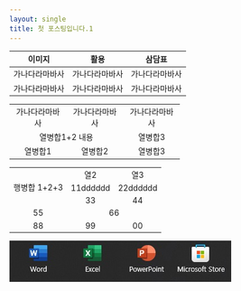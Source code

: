 ```yaml
---
layout: single
title: 첫 포스팅입니다.1
---
```


| 이미지 | 활용 | 삼담표 |
| :-: | :-: | :-: |
| 가나다라마바사 | 가나다라마바사 | 가나다라마바사 |
| 가나다라마바사 | 가나다라마바사 | 가나다라마바사 |

<table align="center" style="width: 60%; text-align: center; vertical-align: middle;">
  <tr>
    <td textalign=center>가나다라마바사</td>
    <td>가나다라마바사</td>
    <td>가나다라마바사</td>
  </tr>
  <tr>
    <td colspan="2">열병합1+2 내용</td>
    <td>열병합3</td>
  </tr>
  <tr>
    <td>열병합1</td>
    <td>열병합2</td>
    <td>열병합3</td>
  </tr>
</table>

<table align="center" style="width: 60%; text-align: center; vertical-align: middle;">
  <tr>
    <td rowspan="3">행병합 1+2+3 </td>
    <td>열2</td>
    <td>열3</td>
  </tr>
  <tr>
    <td>11dddddd</td>
    <td>22dddddd</td>
  </tr>
  <tr>
    <td>33</td>
    <td>44</td>
  </tr>
  <tr>
    <td>55</td>
    <td colspan="2">66</td>
  </tr>
  <tr>
    <td>88</td>
    <td>99</td>
    <td>00</td>
  </tr>
</table>

![샘플이미지](/assets/2023-11-10-test.png)